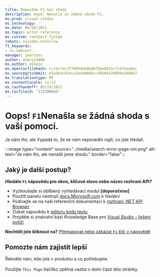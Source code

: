 ```yaml
---
title: Nápověda F1 bez shody
description: Oops! Nenašla se žádná shoda F1.
ms.prod: visual-studio
ms.technology: ''
ms.date: 06/20/2021
ms.topic: error-reference
ms.custom: contperf-fy21q4
robots: noindex,nofollow
f1_keywords:
- vs.ambient
manager: jmartens
author: mikejo5000
ms.author: mikejo
ms.openlocfilehash: cc15c7ac377899ddb8660782e6015cfc975aa8dc
ms.sourcegitcommit: e3a364c014ccdada0860cc4930d428808e20d667
ms.translationtype: MT
ms.contentlocale: cs-CZ
ms.lasthandoff: 06/19/2021
ms.locfileid: "112390565"
---
```

# <a name="oops-no-f1-help-match-was-found"></a>Oops! `F1`Nenašla se žádná shoda s vaší pomocí.

Je nám líto, ale Vypadá to, že se nám nepovedlo najít, co jste hledali. 

:::image type="content" source="../media/search-error-page-sm.png" alt-text="Je nám líto, ale nenašli jsme shodu." border="false":::

## <a name="now-what"></a>Jaký je další postup?

**Hledáte `F1` nápovědu pro okno, klíčové slovo nebo název rozhraní API?**
- Vyzkoušejte si oblíbený vyhledávací modul **[doporučeno]**
- Použití panelu nástrojů [docs.Microsoft.com](/) k hledání 
- Podívejte se na naši referenční dokumentaci k [rozhraní .NET API Browser](/dotnet/api/)
- Získat nápovědu k [editoru kódu textu](../../ide/writing-code-in-the-code-and-text-editor.md)
- Projděte si znalostní bázi Knowledge Base pro [Visual Studio – řešení potíží](/troubleshoot/visualstudio/welcome-visual-studio/)


**Nechtěli jste kliknout na?** [Přemapovat nebo zakázat `F1` klíč v nápovědě](../not-in-toc/change-f1-help-key.md)


## <a name="help-us-serve-you-better"></a>Pomozte nám zajistit lepší

Řekněte nám, kde jste v produktu a co potřebujete.   
<br/>Použijte `This Page` tlačítko zpětná vazba v dolní části této stránky. 
